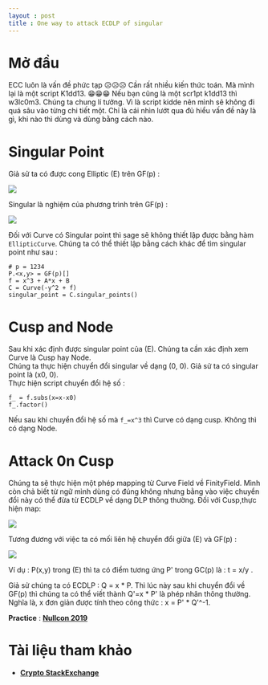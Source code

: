 ```yaml
---
layout : post 
title : One way to attack ECDLP of singular  
---  
```


# Mở đầu  
ECC luôn là vấn đề phức tạp 😥😥😥 Cần rất nhiều kiến thức toán. Mà mình lại là một script K1dd13. 😁😁😁 Nếu bạn cũng là một scr1pt k1dd13 thì w3lc0m3. Chúng ta chung lí tưởng. Vì là script kidde nên mình sẽ không đi quá sâu vào từng chi tiết một. Chỉ là cái nhìn lướt qua đủ hiểu vấn đề này là gì, khi nào thì dùng và dùng bằng cách nào.  

# Singular Point  
Giả sử ta có được cong Elliptic (E) trên GF(p) :  

![](https://latex.codecogs.com/gif.latex?y^{2}&space;=&space;x^{3}&space;&plus;&space;A\times&space;x&space;&plus;&space;B)  

Singular là nghiệm của phương trình trên GF(p) :  

![](https://latex.codecogs.com/gif.latex?x^{3}&space;&plus;&space;A\times&space;x&space;&plus;&space;B=0)  

Đối với Curve có Singular point thì sage sẽ không thiết lập được bằng hàm ```EllipticCurve```. Chúng ta có thể thiết lập bằng cách khác để tìm singular point như sau :  
```sage
# p = 1234 
P.<x,y> = GF(p)[]
f = x^3 + A*x + B 
C = Curve(-y^2 + f) 
singular_point = C.singular_points()
```

# Cusp and Node  
Sau khi xác định được singular point của (E). Chúng ta cần xác định xem Curve là Cusp hay Node.  
Chúng ta thực hiện chuyển đổi singular về dạng (0, 0). Giả sử ta có singular point là (x0, 0).  
Thực hiện script chuyển đổi hệ số :  
```sage
f_ = f.subs(x=x-x0)  
f_.factor()  
```
Nếu sau khi chuyển đổi hệ số mà ```f_=x^3``` thì Curve có dạng cusp. Không thì có dạng Node.  

# Attack 0n Cusp  
Chúng ta sẽ thực hiện một phép mapping từ Curve Field về FinityField. Mình còn chả biết từ ngữ mình dùng có đúng không nhưng bằng vào việc chuyển đổi này có thể đừa từ ECDLP về dạng DLP thông thường. Đối với Cusp,thực hiện map:   

![](https://latex.codecogs.com/gif.latex?E(Fp)&space;\mapsto&space;F_{p}^{&plus;},&space;(x,y)&space;\mapsto&space;\frac{x}{y},&space;\infty&space;\mapsto&space;0)    

Tương đương với việc ta có mối liên hệ chuyển đổi giữa (E) và GF(p) :   

![](https://latex.codecogs.com/gif.latex?t&space;=&space;\frac{x}{y},&space;x&space;=&space;\frac{1}{t^{2}},&space;y&space;=&space;\frac{1}{t^{3}})   

Ví dụ : P(x,y) trong (E) thì ta có điểm tương ứng P' trong GC(p) là : t = x/y .  

Giả sử chúng ta có ECDLP : Q = x * P. Thì lúc này sau khi chuyển đổi về GF(p) thì chúng ta có thể viết thành Q'=x * P' là phép nhân thông thường. Nghĩa là, x đơn giản được tính theo công thức : x = P' * Q'^-1.  

**Practice** : [**Nullcon 2019**](https://grosquildu.github.io/writeups/2019/01/03/nullcon-singular/)  

# Tài liệu tham khảo  
 - [**Crypto StackExchange**](https://crypto.stackexchange.com/questions/61302/how-to-solve-this-ecdlp)  
